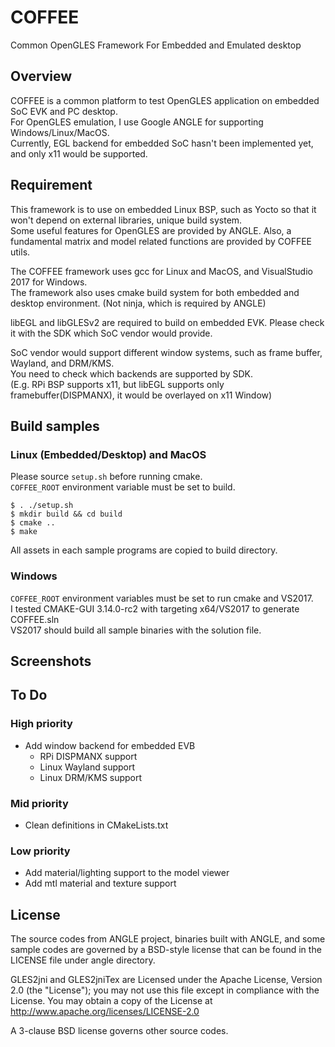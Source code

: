# COFFEE
Common OpenGLES Framework For Embedded and Emulated desktop

## Overview

COFFEE is a common platform to test OpenGLES application on embedded SoC EVK and PC desktop.  
For OpenGLES emulation, I use Google ANGLE for supporting Windows/Linux/MacOS.  
Currently, EGL backend for embedded SoC hasn't been implemented yet, and only x11 would be supported.

## Requirement
This framework is to use on embedded Linux BSP, such as Yocto so that it won't depend on external libraries, unique build system.  
Some useful features for OpenGLES are provided by ANGLE. Also, a fundamental matrix and model related functions are provided by COFFEE utils.  

The COFFEE framework uses gcc for Linux and MacOS, and VisualStudio 2017 for Windows.  
The framework also uses cmake build system for both embedded and desktop environment. (Not ninja, which is required by ANGLE)

libEGL and libGLESv2 are required to build on embedded EVK. Please check it with the SDK which SoC vendor would provide.

SoC vendor would support different window systems, such as frame buffer, Wayland, and DRM/KMS.  
You need to check which backends are supported by SDK.  
(E.g. RPi BSP supports x11, but libEGL supports only framebuffer(DISPMANX), it would be overlayed on x11 Window)

## Build samples

### Linux (Embedded/Desktop) and MacOS

Please source `setup.sh` before running cmake.  
`COFFEE_ROOT` environment variable must be set to build.

```
$ . ./setup.sh
$ mkdir build && cd build
$ cmake ..
$ make
```
All assets in each sample programs are copied to build directory.

### Windows

`COFFEE_ROOT` environment variables must be set to run cmake and VS2017.  
I tested CMAKE-GUI 3.14.0-rc2 with targeting x64/VS2017 to generate COFFEE.sln  
VS2017 should build all sample binaries with the solution file.

## Screenshots

## To Do

### High priority
- Add window backend for embedded EVB
  - RPi DISPMANX support
  - Linux Wayland support
  - Linux DRM/KMS support

### Mid priority
- Clean definitions in CMakeLists.txt

### Low priority
- Add material/lighting support to the model viewer
- Add mtl material and texture support 

## License

The source codes from ANGLE project, binaries built with ANGLE, and some sample codes are governed by a BSD-style license that can be found in the LICENSE file under angle directory.

GLES2jni and GLES2jniTex are Licensed under the Apache License, Version 2.0 (the "License"); you may not use this file except in compliance with the License.
You may obtain a copy of the License at
http://www.apache.org/licenses/LICENSE-2.0

A 3-clause BSD license governs other source codes.
